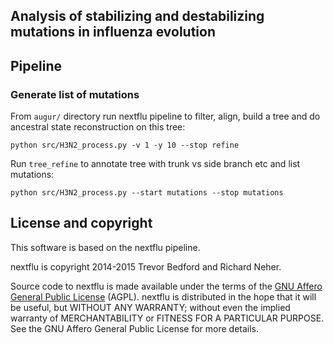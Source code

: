 ## Analysis of stabilizing and destabilizing mutations in influenza evolution

## Pipeline

### Generate list of mutations

From `augur/` directory run nextflu pipeline to filter, align, build a tree and do ancestral state reconstruction on this tree:

```
python src/H3N2_process.py -v 1 -y 10 --stop refine
```

Run `tree_refine` to annotate tree with trunk vs side branch etc and list mutations:

```
python src/H3N2_process.py --start mutations --stop mutations
```



## License and copyright

This software is based on the nextflu pipeline.

nextflu is copyright 2014-2015 Trevor Bedford and Richard Neher.

Source code to nextflu is made available under the terms of the [GNU Affero General Public License](LICENSE.txt) (AGPL). nextflu is distributed in the hope that it will be useful, but WITHOUT ANY WARRANTY; without even the implied warranty of MERCHANTABILITY or FITNESS FOR A PARTICULAR PURPOSE.  See the GNU Affero General Public License for more details.
